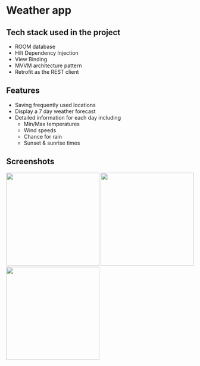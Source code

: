# Weather app

## Tech stack used in the project

- ROOM database
- Hilt Dependency Injection
- View Binding
- MVVM architecture pattern
- Retrofit as the REST client

## Features

- Saving frequently used locations
- Display a 7 day weather forecast
- Detailed information for each day including
  - Min/Max temperatures
  - Wind speeds
  - Chance for rain
  - Sunset & sunrise times

## Screenshots

[<img src="https://imgur.com/Q6MGqTN.png" width="250">](https://imgur.com/Q6MGqTN.png)
[<img src="https://imgur.com/3lZ4H5n.png" width="250">](https://imgur.com/3lZ4H5n.png)
[<img src="https://imgur.com/zrfWQAQ.png" width="250">](https://imgur.com/zrfWQAQ.png)
